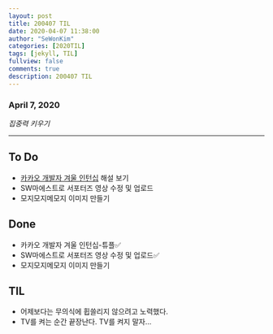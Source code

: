```yaml
---
layout: post
title: 200407 TIL 
date: 2020-04-07 11:38:00
author: "SeWonKim"
categories: [2020TIL]
tags: [jekyll, TIL]
fullview: false
comments: true
description: 200407 TIL
---
```


### April 7, 2020

*집중력 키우기*


---

## To Do
- [카카오 개발자 겨울 인턴십](https://tech.kakao.com/2020/04/01/2019-internship-test/) 해설 보기
- SW마에스트로 서포터즈 영상 수정 및 업로드
- 모지모지메모지 이미지 만들기
　
## Done
- 카카오 개발자 겨울 인턴십-튜플✅
- SW마에스트로 서포터즈 영상 수정 및 업로드✅
- 모지모지메모지 이미지 만들기


## TIL
- 어제보다는 무의식에 휩쓸리지 않으려고 노력했다.
- TV를 켜는 순간 끝장난다. TV를 켜지 말자...

